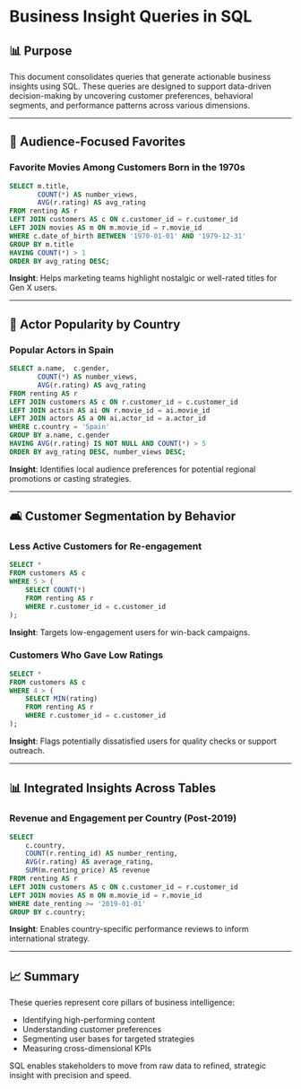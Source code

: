 # Business Insight Queries in SQL

## 📊 Purpose

This document consolidates queries that generate actionable business insights using SQL. These queries are designed to support data-driven decision-making by uncovering customer preferences, behavioral segments, and performance patterns across various dimensions.

---

## 🎥 Audience-Focused Favorites

### Favorite Movies Among Customers Born in the 1970s

```sql
SELECT m.title,
       COUNT(*) AS number_views,
       AVG(r.rating) AS avg_rating
FROM renting AS r
LEFT JOIN customers AS c ON c.customer_id = r.customer_id
LEFT JOIN movies AS m ON m.movie_id = r.movie_id
WHERE c.date_of_birth BETWEEN '1970-01-01' AND '1979-12-31'
GROUP BY m.title
HAVING COUNT(*) > 1
ORDER BY avg_rating DESC;
```

**Insight**: Helps marketing teams highlight nostalgic or well-rated titles for Gen X users.

---

## 🌟 Actor Popularity by Country

### Popular Actors in Spain

```sql
SELECT a.name,  c.gender,
       COUNT(*) AS number_views,
       AVG(r.rating) AS avg_rating
FROM renting AS r
LEFT JOIN customers AS c ON r.customer_id = c.customer_id
LEFT JOIN actsin AS ai ON r.movie_id = ai.movie_id
LEFT JOIN actors AS a ON ai.actor_id = a.actor_id
WHERE c.country = 'Spain'
GROUP BY a.name, c.gender
HAVING AVG(r.rating) IS NOT NULL AND COUNT(*) > 5
ORDER BY avg_rating DESC, number_views DESC;
```

**Insight**: Identifies local audience preferences for potential regional promotions or casting strategies.

---

## 🛋️ Customer Segmentation by Behavior

### Less Active Customers for Re-engagement

```sql
SELECT *
FROM customers AS c
WHERE 5 > (
    SELECT COUNT(*)
    FROM renting AS r
    WHERE r.customer_id = c.customer_id
);
```

**Insight**: Targets low-engagement users for win-back campaigns.

### Customers Who Gave Low Ratings

```sql
SELECT *
FROM customers AS c
WHERE 4 > (
    SELECT MIN(rating)
    FROM renting AS r
    WHERE r.customer_id = c.customer_id
);
```

**Insight**: Flags potentially dissatisfied users for quality checks or support outreach.

---

## 📊 Integrated Insights Across Tables

### Revenue and Engagement per Country (Post-2019)

```sql
SELECT
    c.country,                   
    COUNT(r.renting_id) AS number_renting,
    AVG(r.rating) AS average_rating,
    SUM(m.renting_price) AS revenue
FROM renting AS r
LEFT JOIN customers AS c ON c.customer_id = r.customer_id
LEFT JOIN movies AS m ON m.movie_id = r.movie_id
WHERE date_renting >= '2019-01-01'
GROUP BY c.country;
```

**Insight**: Enables country-specific performance reviews to inform international strategy.

---

## 📈 Summary

These queries represent core pillars of business intelligence:

* Identifying high-performing content
* Understanding customer preferences
* Segmenting user bases for targeted strategies
* Measuring cross-dimensional KPIs

SQL enables stakeholders to move from raw data to refined, strategic insight with precision and speed.
